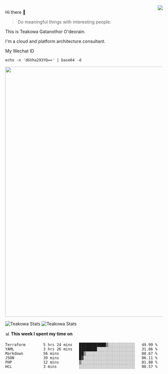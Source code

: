 <img align="right" src="https://github-readme-stats.vercel.app/api?username=Teakowa&show_icons=true&icon_color=2f80ed&text_color=718096&bg_color=ffffff&hide_title=true" />

Hi there 👋

> Do meaningful things with interesting people.

This is Teakowa Gatanothor O'deorain.

I'm a cloud and platform architecture consultant.

My Wechat ID

```
echo -n 'dGVha293YQ==' | base64 -d
```

<a href="https://github.com/ryo-ma/github-profile-trophy">
  <img width=800 src="https://github-profile-trophy.vercel.app/?username=Teakowa&column=8&theme=radical&no-frame=true&no-bg=true"/>
</a>

![Teakowa Stats](https://github-profile-summary-cards.vercel.app/api/cards/repos-per-language?username=Teakowa&theme=nord_bright)
![Teakowa Stats](https://github-profile-summary-cards.vercel.app/api/cards/most-commit-language?username=Teakowa&theme=nord_bright)


📊 **This week I spent my time on**
<!--START_SECTION:waka-->

```text
Terraform        5 hrs 24 mins   ████████████▒░░░░░░░░░░░░   49.99 %
YAML             3 hrs 26 mins   ████████░░░░░░░░░░░░░░░░░   31.86 %
Markdown         56 mins         ██▒░░░░░░░░░░░░░░░░░░░░░░   08.67 %
JSON             39 mins         █▓░░░░░░░░░░░░░░░░░░░░░░░   06.11 %
PHP              12 mins         ▒░░░░░░░░░░░░░░░░░░░░░░░░   01.88 %
HCL              3 mins          ░░░░░░░░░░░░░░░░░░░░░░░░░   00.57 %
```

<!--END_SECTION:waka-->
